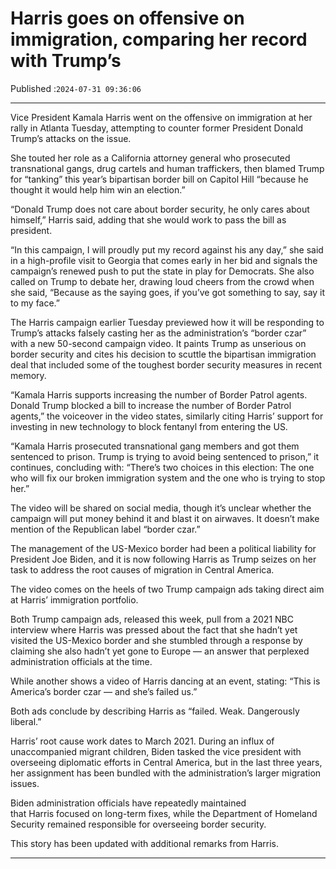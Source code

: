 # Harris goes on offensive on immigration, comparing her record with Trump’s

Published :`2024-07-31 09:36:06`

---

Vice President Kamala Harris went on the offensive on immigration at her rally in Atlanta Tuesday, attempting to counter former President Donald Trump’s attacks on the issue.

She touted her role as a California attorney general who prosecuted transnational gangs, drug cartels and human traffickers, then blamed Trump for “tanking” this year’s bipartisan border bill on Capitol Hill “because he thought it would help him win an election.”

“Donald Trump does not care about border security, he only cares about himself,” Harris said, adding that she would work to pass the bill as president.

“In this campaign, I will proudly put my record against his any day,” she said in a high-profile visit to Georgia that comes early in her bid and signals the campaign’s renewed push to put the state in play for Democrats. She also called on Trump to debate her, drawing loud cheers from the crowd when she said, “Because as the saying goes, if you’ve got something to say, say it to my face.”

The Harris campaign earlier Tuesday previewed how it will be responding to Trump’s attacks falsely casting her as the administration’s “border czar” with a new 50-second campaign video. It paints Trump as unserious on border security and cites his decision to scuttle the bipartisan immigration deal that included some of the toughest border security measures in recent memory.

“Kamala Harris supports increasing the number of Border Patrol agents. Donald Trump blocked a bill to increase the number of Border Patrol agents,” the voiceover in the video states, similarly citing Harris’ support for investing in new technology to block fentanyl from entering the US.

“Kamala Harris prosecuted transnational gang members and got them sentenced to prison. Trump is trying to avoid being sentenced to prison,” it continues, concluding with: “There’s two choices in this election: The one who will fix our broken immigration system and the one who is trying to stop her.”

The video will be shared on social media, though it’s unclear whether the campaign will put money behind it and blast it on airwaves. It doesn’t make mention of the Republican label “border czar.”

The management of the US-Mexico border had been a political liability for President Joe Biden, and it is now following Harris as Trump seizes on her task to address the root causes of migration in Central America.

The video comes on the heels of two Trump campaign ads taking direct aim at Harris’ immigration portfolio.

Both Trump campaign ads, released this week, pull from a 2021 NBC interview where Harris was pressed about the fact that she hadn’t yet visited the US-Mexico border and she stumbled through a response by claiming she also hadn’t yet gone to Europe — an answer that perplexed administration officials at the time.

While another shows a video of Harris dancing at an event, stating: “This is America’s border czar — and she’s failed us.”

Both ads conclude by describing Harris as “failed. Weak. Dangerously liberal.”

Harris’ root cause work dates to March 2021. During an influx of unaccompanied migrant children, Biden tasked the vice president with overseeing diplomatic efforts in Central America, but in the last three years, her assignment has been bundled with the administration’s larger migration issues.

Biden administration officials have repeatedly maintained that Harris focused on long-term fixes, while the Department of Homeland Security remained responsible for overseeing border security.

This story has been updated with additional remarks from Harris.

---

